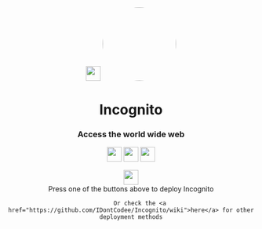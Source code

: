 <div align="center">
<a href="https://www.youtube.com/watch?v=dQw4w9WgXcQ"><img height="30px" src="https://img.shields.io/badge/Railway-%234f0599.svg?style=for-the-badge&logo=railway&logoColor=white"><img></a>
<kbd>
<img style="border-radius:50%" height="150px" src="https://raw.githubusercontent.com/IDontCodee/Incognito/main/static/index.svg">
</kbd>

<h1>Incognito</h1>

<h3>Access the world wide web</h3>

</div>

<p align="center">
<a href="https://heroku.com/deploy?template=https://github.com/IDontCodee/Incognito"><img height="30px" src="https://img.shields.io/badge/heroku-%23430098.svg?style=for-the-badge&logo=heroku&logoColor=white"><img></a>
<a href="https://repl.it/github/IDontCodee/Incognito"><img height="30px" src="https://raw.githubusercontent.com/IDontCodee/Incognito/main/deploy/replit.svg"><img></a>
<a href="https://railway.app/new/template?template=https://github.com/IDontCodee/Incognito"><img height="30px" src="https://img.shields.io/badge/Railway-%234f0599.svg?style=for-the-badge&logo=railway&logoColor=white"><img></a>
</p>

<div class="rickroll" align="center">
<a href="https://www.youtube.com/watch?v=dQw4w9WgXcQ"><img height="30px" src="https://img.shields.io/badge/Rickroll-A6A9AA?style=for-the-badge&logoColor=white"><img></a>
</div>
         
<div align="center">
         Press one of the buttons above to deploy Incognito
         
         Or check the <a href="https://github.com/IDontCodee/Incognito/wiki">here</a> for other deployment methods
</div>
